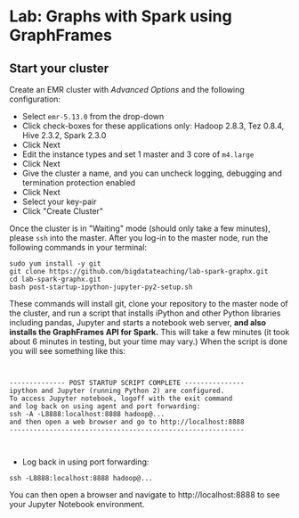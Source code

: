 # Lab: Graphs with Spark using GraphFrames

## Start your cluster

Create an EMR cluster with *Advanced Options* and the following configuration:

* Select `emr-5.13.0` from the drop-down
* Click check-boxes for these applications only: Hadoop 2.8.3, Tez 0.8.4, Hive 2.3.2, Spark 2.3.0	
* Click Next
* Edit the instance types and set 1 master and 3 core of `m4.large` 
* Click Next
* Give the cluster a name, and you can uncheck logging, debugging and termination protection enabled
* Click Next
* Select your key-pair
* Click "Create Cluster"

Once the cluster is in "Waiting" mode (should only take a few minutes), please `ssh` into the master. After you log-in to the master node, run the following commands in your terminal:


```
sudo yum install -y git
git clone https://github.com/bigdatateaching/lab-spark-graphx.git
cd lab-spark-graphx.git
bash post-startup-ipython-jupyter-py2-setup.sh 
```

These commands will install git, clone your repository to the master node of the cluster, and run a script that installs iPython and other Python libraries including pandas, Jupyter and starts a notebook web server, **and also installs the GraphFrames API for Spark.** This will take a few minutes (it took about 6 minutes in testing, but your time may vary.) When the script is done you will see something like this:

```


-------------- POST STARTUP SCRIPT COMPLETE ---------------
ipython and Jupyter (running Python 2) are configured.
To access Jupyter notebook, logoff with the exit command
and log back on using agent and port forwarding:
ssh -A -L8888:localhost:8888 hadoop@...
and then open a web browser and go to http://localhost:8888
-----------------------------------------------------------



```
* Log back in using port forwarding:

```
ssh -L8888:localhost:8888 hadoop@...
```

You can then open a browser and navigate to http://localhost:8888 to see your Jupyter Notebook environment. 